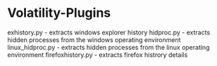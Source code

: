 # Volatility-Plugins
exhistory.py      - extracts windows explorer history
hidproc.py        - extracts hidden processes from the windows operating environment
linux_hidproc.py  - extracts hidden processes from the linux operating environment
firefoxhistory.py - extracts firefox histrory details
